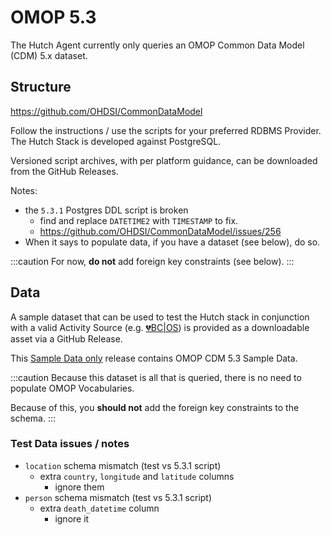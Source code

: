 # OMOP 5.3

The Hutch Agent currently only queries an OMOP Common Data Model (CDM) 5.x dataset.

## Structure

https://github.com/OHDSI/CommonDataModel

Follow the instructions / use the scripts for your preferred RDBMS Provider. The Hutch Stack is developed against PostgreSQL.

Versioned script archives, with per platform guidance, can be downloaded from the GitHub Releases.

Notes:

- the `5.3.1` Postgres DDL script is broken
  - find and replace `DATETIME2` with `TIMESTAMP` to fix.
  - https://github.com/OHDSI/CommonDataModel/issues/256
- When it says to populate data, if you have a dataset (see below), do so.

:::caution
For now, **do not** add foreign key constraints (see below).
:::

## Data

A sample dataset that can be used to test the Hutch stack in conjunction with a valid Activity Source (e.g. [💔BC|OS](#)) is provided as a downloadable asset via a GitHub Release.

This [Sample Data only] release contains OMOP CDM 5.3 Sample Data.

:::caution
Because this dataset is all that is queried, there is no need to populate OMOP Vocabularies.

Because of this, you **should not** add the foreign key constraints to the schema.
:::

### Test Data issues / notes

- `location` schema mismatch (test vs 5.3.1 script)
  - extra `country`, `longitude` and `latitude` columns
    - ignore them
- `person` schema mismatch (test vs 5.3.1 script)
  - extra `death_datetime` column
    - ignore it

[Sample Data only]: https://github.com/link-lite/hutch/releases/tag/omop-5.3-sample-data
